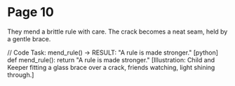 # Page 10

They mend a brittle rule with care.
The crack becomes a neat seam, held by a gentle brace.

// Code Task: mend_rule() → RESULT: "A rule is made stronger."
[python]
def mend_rule():
    return "A rule is made stronger."
[Illustration: Child and Keeper fitting a glass brace over a crack, friends watching, light shining through.]
